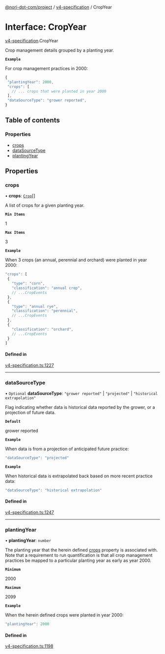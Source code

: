 [@nori-dot-com/project](../README.md) / [v4-specification](../modules/v4_specification.md) / CropYear

# Interface: CropYear

[v4-specification](../modules/v4_specification.md).CropYear

Crop management details grouped by a planting year.

**`Example`**

<caption>For crop management practices in 2000:</caption>

```js
{
 "plantingYear": 2000,
 "crops": [
   // ... crops that were planted in year 2000
 ],
 "dataSourceType": "grower reported",
}
```

## Table of contents

### Properties

- [crops](v4_specification.CropYear.md#crops)
- [dataSourceType](v4_specification.CropYear.md#datasourcetype)
- [plantingYear](v4_specification.CropYear.md#plantingyear)

## Properties

### crops

• **crops**: [`Crop`](v4_specification.Crop.md)[]

A list of crops for a given planting year.

**`Min Items`**

1

**`Max Items`**

3

**`Example`**

<caption>When 3 crops (an annual, perennial and orchard) were planted in year 2000:</caption>

```js
"crops": [
 {
   "type": "corn",
   "classification": "annual crop",
   // ...CropEvents
 },
 {
   "type": "annual rye",
   "classification": "perennial",
   // ...CropEvents
 },
 {
   "classification": "orchard",
   // ...CropEvents
 }
]
```

#### Defined in

[v4-specification.ts:1227](https://github.com/nori-dot-eco/nori-dot-com/blob/d0f545e/packages/project/src/v4-specification.ts#L1227)

___

### dataSourceType

• `Optional` **dataSourceType**: ``"grower reported"`` \| ``"projected"`` \| ``"historical extrapolation"``

Flag indicating whether data is historical data reported by the grower,
or a projection of future data.

**`Default`**

grower reported

**`Example`**

<caption>When data is from a projection of anticipated future practice:</caption>

```js
"dataSourceType": "projected"
```

**`Example`**

<caption>When historical data is extrapolated back based on more recent practice data:</caption>

```js
"dataSourceType": "historical extrapolation"
```

#### Defined in

[v4-specification.ts:1247](https://github.com/nori-dot-eco/nori-dot-com/blob/d0f545e/packages/project/src/v4-specification.ts#L1247)

___

### plantingYear

• **plantingYear**: `number`

The planting year that the herein defined [crops](#crops) property is associated with. Note that a requirement to run quantification is that all crop management practices be mapped to a particular planting year as early as year 2000.

**`Minimum`**

2000

**`Maximum`**

2099

**`Example`**

<caption>When the herein defined crops were planted in year 2000:</caption>

```js
"plantingYear": 2000
```

#### Defined in

[v4-specification.ts:1198](https://github.com/nori-dot-eco/nori-dot-com/blob/d0f545e/packages/project/src/v4-specification.ts#L1198)

